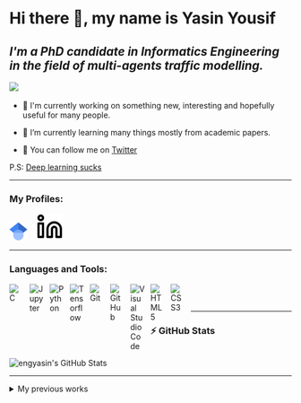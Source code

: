 # Hi there 👋, my name is Yasin Yousif

## *I'm a PhD candidate in Informatics Engineering in the field of multi-agents traffic modelling.*

![](https://komarev.com/ghpvc/?username=engyasin)


- 🔭 I'm currently working on something new, interesting and hopefully useful for many people. 

- 🌱 I’m currently learning many things mostly from academic papers.
- 👯 You can follow me on [Twitter](https://twitter.com/YasinYousif001)


P.S: [Deep learning sucks](https://engyasin.github.io/posts/why-deep-learning-sucks/)


---
### My Profiles:

[![website](./img/32px-Google_Scholar_logo.svg.png)](https://scholar.google.com/citations?user=uOZtMvYAAAAJ&hl=de)
&nbsp;&nbsp;
[![website](./img/linkedin-light.svg)](https://de.linkedin.com/in/engyasinyousif)

---

### Languages and Tools:

<img align="left" alt="C" width="26px" src="https://cdn.jsdelivr.net/gh/devicons/devicon/icons/c/c-line.svg" style="padding-right:10px;" />
<img align="left" alt="Jupyter" width="26px" src="https://cdn.jsdelivr.net/gh/devicons/devicon/icons/jupyter/jupyter-original-wordmark.svg" style="padding-right:10px;" />
<img align="left" alt="Python" width="26px" src="https://cdn.jsdelivr.net/gh/devicons/devicon/icons/python/python-original.svg" style="padding-right:10px;" />
<img align="left" alt="Tensorflow" width="26px" src="https://cdn.jsdelivr.net/gh/devicons/devicon/icons/tensorflow/tensorflow-original.svg" style="padding-right:10px;" />
<img align="left" alt="Git" width="26px" src="https://cdn.jsdelivr.net/gh/devicons/devicon/icons/git/git-original.svg" style="padding-right:10px;" />
<img align="left" alt="GitHub" width="26px" src="https://user-images.githubusercontent.com/3369400/139448065-39a229ba-4b06-434b-bc67-616e2ed80c8f.png" style="padding-right:10px;" />
<img align="left" alt="Visual Studio Code" width="26px" src="https://cdn.jsdelivr.net/gh/devicons/devicon/icons/vscode/vscode-original.svg" style="padding-right:10px;" />
<img align="left" alt="HTML5" width="26px" src="https://cdn.jsdelivr.net/gh/devicons/devicon/icons/html5/html5-original.svg" style="padding-right:10px;" />
<img align="left" alt="CSS3" width="26px" src="https://cdn.jsdelivr.net/gh/devicons/devicon/icons/css3/css3-original.svg" style="padding-right:10px;" />

<br />
<br />

---

### :zap: GitHub Stats 
</br>

<img align="" alt="engyasin's GitHub Stats" src="https://github-readme-stats.vercel.app/api?username=engyasin&show_icons=true&hide_border=false&title_color=ff652f&icon_color=FFE400&bg_color=09131B&text_color=ffffff&border_color=0c1a25&hide=commits" />

</br>

---
<details>
<summary> My previous works </summary>

- A python Package for Multi-object Tracking

[![Readme Card](https://github-readme-stats.vercel.app/api/pin/?username=engyasin&hide_border=false&title_color=ff652f&icon_color=FFE400&bg_color=09131B&text_color=ffffff&border_color=0c1a25&repo=Offline_MOT)](https://github.com/engyasin/Offline_MOT)

- An awesome resources for Mechatronic Engineering 

[![Readme Card](https://github-readme-stats.vercel.app/api/pin/?username=engyasin&hide_border=false&title_color=ff652f&icon_color=FFE400&bg_color=09131B&text_color=ffffff&border_color=0c1a25&repo=awesome-mechatronics)](https://github.com/engyasin/awesome-mechatronics)

- My Master Work

[![Readme Card](https://github-readme-stats.vercel.app/api/pin/?username=engyasin&hide_border=false&title_color=ff652f&icon_color=FFE400&bg_color=09131B&text_color=ffffff&border_color=0c1a25&repo=EKF-MonoSLAM_for_3D-reconstruction)](https://github.com/engyasin/EKF-MonoSLAM_for_3D-reconstruction)

- My Bachlour Project

[![Readme Card](https://github-readme-stats.vercel.app/api/pin/?username=engyasin&hide_border=false&title_color=ff652f&icon_color=FFE400&bg_color=09131B&text_color=ffffff&border_color=0c1a25&repo=my_grad_project)](https://github.com/engyasin/my_grad_project)

</details>


